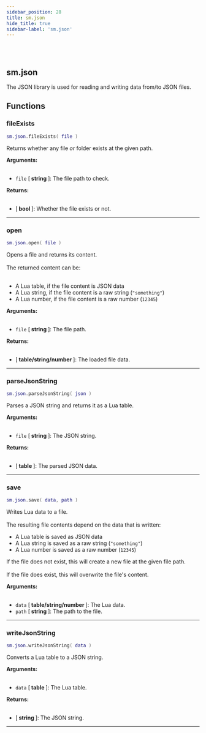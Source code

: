 ```yaml
---
sidebar_position: 28
title: sm.json
hide_title: true
sidebar-label: 'sm.json'
---
```


<br></br>

## sm.json

The JSON library is used for reading and writing data from/to JSON files.

## Functions

### fileExists

```lua
sm.json.fileExists( file )
```

Returns whether any file *or* folder exists at the given path.

<strong>Arguments:</strong> <br></br>

- <code>file</code> [<strong> string </strong>]: The file path to check.

<strong>Returns:</strong> <br></br>

- [<strong> bool </strong>]: Whether the file exists or not.

---

### open

```lua
sm.json.open( file )
```

Opens a file and returns its content. <br></br>
The returned content can be: <br></br>
- A Lua table, if the file content is JSON data
- A Lua string, if the file content is a raw string (<code>"something"</code>)
- A Lua number, if the file content is a raw number (<code>12345</code>)

<strong>Arguments:</strong> <br></br>

- <code>file</code> [<strong> string </strong>]: The file path.

<strong>Returns:</strong> <br></br>

- [<strong> table/string/number </strong>]: The loaded file data.

---

### parseJsonString

```lua
sm.json.parseJsonString( json )
```

Parses a JSON string and returns it as a Lua table.

<strong>Arguments:</strong> <br></br>

- <code>file</code> [<strong> string </strong>]: The JSON string.

<strong>Returns:</strong> <br></br>

- [<strong> table </strong>]: The parsed JSON data.

---

### save

```lua
sm.json.save( data, path )
```

Writes Lua data to a file. <br></br>
The resulting file contents depend on the data that is written:
- A Lua table is saved as JSON data
- A Lua string is saved as a raw string (<code>"something"</code>)
- A Lua number is saved as a raw number (<code>12345</code>)

If the file does not exist, this will create a new file at the given file path. <br></br>
If the file does exist, this will overwrite the file's content.

<strong>Arguments:</strong> <br></br>

- <code>data</code> [<strong> table/string/number </strong>]: The Lua data.
- <code>path</code> [<strong> string </strong>]: The path to the file.

---

### writeJsonString

```lua
sm.json.writeJsonString( data )
```

Converts a Lua table to a JSON string.

<strong>Arguments:</strong> <br></br>

- <code>data</code> [<strong> table </strong>]: The Lua table.

<strong>Returns:</strong> <br></br>

- [<strong> string </strong>]: The JSON string.

---